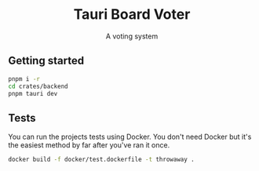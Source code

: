 <div align="center">

# Tauri Board Voter

A voting system

</div>

## Getting started

```bash
pnpm i -r
cd crates/backend
pnpm tauri dev
```

## Tests

You can run the projects tests using Docker. You don't need Docker but it's the easiest method by far after you've ran it once.

```bash
docker build -f docker/test.dockerfile -t throwaway .
```
